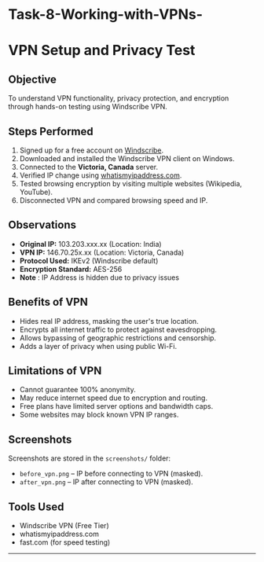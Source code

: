 # Task-8-Working-with-VPNs-
# VPN Setup and Privacy Test

## Objective
To understand VPN functionality, privacy protection, and encryption through hands-on testing using Windscribe VPN.

## Steps Performed
1. Signed up for a free account on [Windscribe](https://windscribe.com/).
2. Downloaded and installed the Windscribe VPN client on Windows.
3. Connected to the **Victoria, Canada** server.
4. Verified IP change using [whatismyipaddress.com](https://whatismyipaddress.com/).
5. Tested browsing encryption by visiting multiple websites (Wikipedia, YouTube).
6. Disconnected VPN and compared browsing speed and IP.

## Observations
- **Original IP:** 103.203.xxx.xx (Location: India) 
- **VPN IP:** 146.70.25x.xx (Location: Victoria, Canada)
- **Protocol Used:** IKEv2 (Windscribe default)
- **Encryption Standard:** AES-256
- **Note** : IP Address is hidden due to privacy issues

## Benefits of VPN
- Hides real IP address, masking the user's true location.
- Encrypts all internet traffic to protect against eavesdropping.
- Allows bypassing of geographic restrictions and censorship.
- Adds a layer of privacy when using public Wi-Fi.

## Limitations of VPN
- Cannot guarantee 100% anonymity.
- May reduce internet speed due to encryption and routing.
- Free plans have limited server options and bandwidth caps.
- Some websites may block known VPN IP ranges.

## Screenshots
Screenshots are stored in the `screenshots/` folder:
- `before_vpn.png` – IP before connecting to VPN (masked).
- `after_vpn.png` – IP after connecting to VPN (masked).

## Tools Used
- Windscribe VPN (Free Tier)
- whatismyipaddress.com
- fast.com (for speed testing)

---

